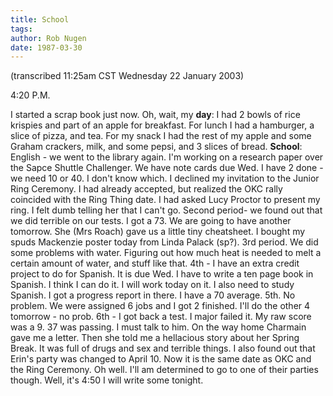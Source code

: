 ```yaml
---
title: School
tags: 
author: Rob Nugen
date: 1987-03-30
---
```


<p class=note>(transcribed 11:25am CST Wednesday 22 January 2003)</p>

<p class=date>4:20 P.M.</p>

<p>I started a scrap book just now.  Oh, wait, my <b>day</b>: I had 2
bowls of rice krispies and part of an apple for breakfast.  For lunch
I had a hamburger, a slice of pizza, and tea.  For my snack I had the
rest of my apple and some Graham crackers, milk, and some pepsi, and 3
slices of bread. <b>School</b>: English - we went to the library
again.  I'm working on a research paper over the Sapce Shuttle
Challenger.  We have note cards due Wed.  I have 2 done - we need 10
or 40.  I don't know which.  I declined my invitation to the Junior
Ring Ceremony.  I had already accepted, but realized the OKC rally
coincided with the Ring Thing date.  I had asked Lucy Proctor to
present my ring.  I felt dumb telling her that I can't go.  Second
period- we found out that we did terrible on our tests.  I got a 73.
We are going to have another tomorrow.  She (Mrs Roach) gave us a
little tiny cheatsheet. I bought my spuds Mackenzie poster today from
Linda Palack (sp?).  3rd period.  We did some problems with water.
Figuring out how much heat is needed to melt a certain amount of
water, and stuff like that.  4th - I have an extra credit project to
do for Spanish.  It is due Wed.  I have to write a ten page book in
Spanish.  I think I can do it.  I will work today on it.  I also need
to study Spanish.  I got a progress report in there.  I have a 70
average.  5th.  No problem.  We were assigned 6 jobs and I got 2
finished.  I'll do the other 4 tomorrow - no prob.  6th - I got back a
test.  I major failed it.  My raw score was a 9. 37 was passing.  I
must talk to him.  On the way home Charmain gave me a letter.  Then
she told me a hellacious story about her Spring Break.  It was full
of drugs and sex and terrible things.  I also found out that Erin's
party was changed to April 10.  Now it is the same date as OKC and the
Ring Ceremony.  Oh well.  I'll am determined to go to one of their
parties though.  Well, it's 4:50 I will write some tonight.</p>
